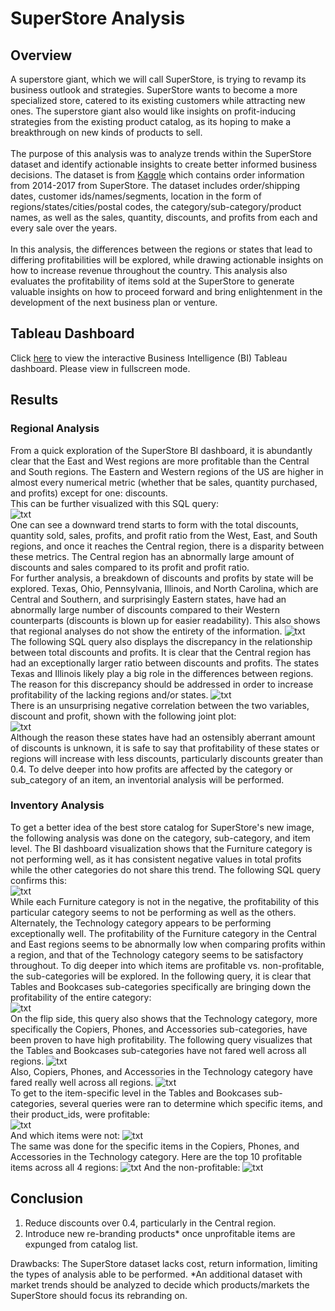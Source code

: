 # SuperStore Analysis

## Overview
A superstore giant, which we will call SuperStore, is trying to revamp its business outlook and strategies. SuperStore wants to become a more specialized store, catered to its existing customers while attracting new ones. The superstore giant also would like insights on profit-inducing strategies from the existing product catalog, as its hoping to make a breakthrough on new kinds of products to sell.\
\
The purpose of this analysis was to analyze trends within the SuperStore dataset and identify actionable insights to create better informed business decisions. The dataset is from [Kaggle](https://www.kaggle.com/datasets/vivek468/superstore-dataset-final) which contains order information from 2014-2017 from SuperStore. The dataset includes order/shipping dates, customer ids/names/segments, location in the form of regions/states/cities/postal codes, the category/sub-category/product names, as well as the sales, quantity, discounts, and profits from each and every sale over the years. \
\
In this analysis, the differences between the regions or states that lead to differing profitabilities will be explored, while drawing actionable insights on how to increase revenue throughout the country. This analysis also evaluates the profitability of items sold at the SuperStore to generate valuable insights on how to proceed forward and bring enlightenment in the development of the next business plan or venture.

## Tableau Dashboard
Click [here](https://public.tableau.com/app/profile/caroline.diep/viz/BluOrangeSuperStore/Dashboard4) to view the interactive Business Intelligence (BI) Tableau dashboard. Please view in fullscreen mode.

## Results

### Regional Analysis
From a quick exploration of the SuperStore BI dashboard, it is abundantly clear that the East and West regions are more profitable than the Central and South regions. The Eastern and Western regions of the US are higher in almost every numerical metric (whether that be sales, quantity purchased, and profits) except for one: discounts.\
This can be further visualized with this SQL query:\
![txt](https://github.com/carrotdip/SuperStore/blob/d505062c305b99dc7eeb73af9f96c19860a88c29/Images/metrics_table.png)\
One can see a downward trend starts to form with the total discounts, quantity sold, sales, profits, and profit ratio from the West, East, and South regions, and once it reaches the Central region, there is a disparity between these metrics. The Central region has an abnormally large amount of discounts and sales compared to its profit and profit ratio.\
For further analysis, a breakdown of discounts and profits by state will be explored. Texas, Ohio, Pennsylvania, Illinois, and North Carolina, which are Central and Southern, and surprisingly Eastern states, have had an abnormally large number of discounts compared to their Western counterparts (discounts is blown up for easier readability). This also shows that regional analyses do not show the entirety of the information.
![txt](https://github.com/carrotdip/SuperStore/blob/158783c61894cfbcfa9fa54527c3f8dd3633e555/Images/stackeddiscountprofit.png)\
The following SQL query also displays the discrepancy in the relationship between total discounts and profits. It is clear that the Central region has had an exceptionally larger ratio between discounts and profits. The states Texas and Illinois likely play a big role in the differences between regions. The reason for this discrepancy should be addressed in order to increase profitability of the lacking regions and/or states.
![txt](https://github.com/carrotdip/SuperStore/blob/913ababa94cb47353596f2be025ecb86bd4ff5b3/Images/discountprofitratio.png)\
There is an unsurprising negative correlation between the two variables, discount and profit, shown with the following joint plot:\
![txt](https://github.com/carrotdip/SuperStore/blob/158783c61894cfbcfa9fa54527c3f8dd3633e555/Images/discountprofitjp.png)\
Although the reason these states have had an ostensibly aberrant amount of discounts is unknown, it is safe to say that profitability of these states or regions will increase with less discounts, particularly discounts greater than 0.4. To delve deeper into how profits are affected by the category or sub_category of an item, an inventorial analysis will be performed.

### Inventory Analysis
To get a better idea of the best store catalog for SuperStore's new image, the following analysis was done on the category, sub-category, and item level. The BI dashboard visualization shows that the Furniture category is not performing well, as it has consistent negative values in total profits while the other categories do not share this trend. The following SQL query confirms this: \
![txt](https://github.com/carrotdip/SuperStore/blob/e68cfc19499a1df3de0bed241a69734e104c5d74/Images/tpbyregioncategory.png)\
While each Furniture category is not in the negative, the profitability of this particular category seems to not be performing as well as the others. Alternately, the Technology category appears to be performing exceptionally well. The profitability of the Furniture category in the Central and East regions seems to be abnormally low when comparing profits within a region, and that of the Technology category seems to be satisfactory throughout.
To dig deeper into which items are profitable vs. non-profitable, the sub-categories will be explored. In the following query, it is clear that Tables and Bookcases sub-categories specifically are bringing down the profitability of the entire category: \
![txt](https://github.com/carrotdip/SuperStore/blob/75760d6b86f2df5fbb0ff70f0042af4c55e8401a/Images/tpbycategoryandsubcategory.png) \
On the flip side, this query also shows that the Technology category, more specifically the Copiers, Phones, and Accessories sub-categories, have been proven to have high profitability.
The following query visualizes that the Tables and Bookcases sub-categories have not fared well across all regions. 
![txt](https://github.com/carrotdip/SuperStore/blob/e6991284ec152d06c4fce3cfcfa7551df45d05d7/Images/tablesbookcasesbyregion.png)\
Also, Copiers, Phones, and Accessories in the Technology category have fared really well across all regions.
![txt](https://github.com/carrotdip/SuperStore/blob/124226894147f38f8eff58bd4734bbcb57b49588/Images/cpabyregion.png)\
To get to the item-specific level in the Tables and Bookcases sub-categories, several queries were ran to determine which specific items, and their product_ids, were profitable:\
![txt](https://github.com/carrotdip/SuperStore/blob/cf1c6597204f1b03cfceba652acef8c6aed2ce0f/Images/profitablebooktables.png)\
And which items were not:
![txt](https://github.com/carrotdip/SuperStore/blob/cf1c6597204f1b03cfceba652acef8c6aed2ce0f/Images/unprofitablebooktables.png)\
The same was done for the specific items in the Copiers, Phones, and Accessories in the Technology category. Here are the top 10 profitable items across all 4 regions:
![txt](https://github.com/carrotdip/SuperStore/blob/482a11b11fa0e337e0b19286bf3b0805707b2b3a/Images/profitablecpa.png)
And the non-profitable:
![txt](https://github.com/carrotdip/SuperStore/blob/482a11b11fa0e337e0b19286bf3b0805707b2b3a/Images/unprofitablecpa.png)

## Conclusion
1. Reduce discounts over 0.4, particularly in the Central region.
2. Introduce new re-branding products* once unprofitable items are expunged from catalog list.

Drawbacks: The SuperStore dataset lacks cost, return information, limiting the types of analysis able to be performed. 
*An additional dataset with market trends should be analyzed to decide which products/markets the SuperStore should focus its rebranding on.